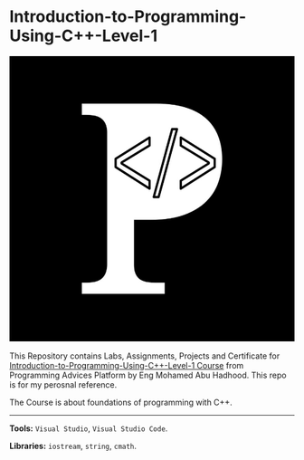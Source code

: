 # Introduction-to-Programming-Using-C++-Level-1

![Programming Advices Logo](/Programming%20Advices.jpg)

This Repository contains Labs, Assignments, Projects and Certificate for [Introduction-to-Programming-Using-C++-Level-1 Course](https://programmingadvices.com/courses) from Programming Advices Platform by Eng Mohamed Abu Hadhood. This repo is for my perosnal reference.

The Course is about foundations of programming with C++.


---

**Tools:** `Visual Studio`, `Visual Studio Code`.

**Libraries:** `iostream`, `string`, `cmath`. 